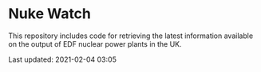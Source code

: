 # Nuke Watch

This repository includes code for retrieving the latest information available on the output of EDF nuclear power plants in the UK.

Last updated: 2021-02-04 03:05